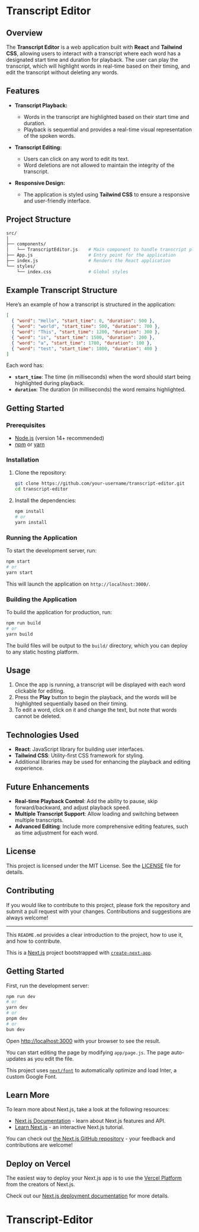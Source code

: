 
# Transcript Editor

## Overview

The **Transcript Editor** is a web application built with **React** and **Tailwind CSS**, allowing users to interact with a transcript where each word has a designated start time and duration for playback. The user can play the transcript, which will highlight words in real-time based on their timing, and edit the transcript without deleting any words.

## Features

- **Transcript Playback:**
  - Words in the transcript are highlighted based on their start time and duration.
  - Playback is sequential and provides a real-time visual representation of the spoken words.
  
- **Transcript Editing:**
  - Users can click on any word to edit its text.
  - Word deletions are not allowed to maintain the integrity of the transcript.

- **Responsive Design:**
  - The application is styled using **Tailwind CSS** to ensure a responsive and user-friendly interface.

## Project Structure

```bash
src/
│
├── components/
│   └── TranscriptEditor.js    # Main component to handle transcript playback and editing
├── App.js                     # Entry point for the application
├── index.js                   # Renders the React application
└── styles/
    └── index.css              # Global styles
```

## Example Transcript Structure

Here’s an example of how a transcript is structured in the application:

```json
[
  { "word": "Hello", "start_time": 0, "duration": 500 },
  { "word": "world", "start_time": 500, "duration": 700 },
  { "word": "This", "start_time": 1200, "duration": 300 },
  { "word": "is", "start_time": 1500, "duration": 200 },
  { "word": "a", "start_time": 1700, "duration": 100 },
  { "word": "test", "start_time": 1800, "duration": 400 }
]
```

Each word has:
- **`start_time`**: The time (in milliseconds) when the word should start being highlighted during playback.
- **`duration`**: The duration (in milliseconds) the word remains highlighted.

## Getting Started

### Prerequisites

- [Node.js](https://nodejs.org/) (version 14+ recommended)
- [npm](https://www.npmjs.com/) or [yarn](https://yarnpkg.com/)

### Installation

1. Clone the repository:

   ```bash
   git clone https://github.com/your-username/transcript-editor.git
   cd transcript-editor
   ```

2. Install the dependencies:

   ```bash
   npm install
   # or
   yarn install
   ```

### Running the Application

To start the development server, run:

```bash
npm start
# or
yarn start
```

This will launch the application on `http://localhost:3000/`.

### Building the Application

To build the application for production, run:

```bash
npm run build
# or
yarn build
```

The build files will be output to the `build/` directory, which you can deploy to any static hosting platform.

## Usage

1. Once the app is running, a transcript will be displayed with each word clickable for editing.
2. Press the **Play** button to begin the playback, and the words will be highlighted sequentially based on their timing.
3. To edit a word, click on it and change the text, but note that words cannot be deleted.

## Technologies Used

- **React**: JavaScript library for building user interfaces.
- **Tailwind CSS**: Utility-first CSS framework for styling.
- Additional libraries may be used for enhancing the playback and editing experience.

## Future Enhancements

- **Real-time Playback Control**: Add the ability to pause, skip forward/backward, and adjust playback speed.
- **Multiple Transcript Support**: Allow loading and switching between multiple transcripts.
- **Advanced Editing**: Include more comprehensive editing features, such as time adjustment for each word.

## License

This project is licensed under the MIT License. See the [LICENSE](LICENSE) file for details.

## Contributing

If you would like to contribute to this project, please fork the repository and submit a pull request with your changes. Contributions and suggestions are always welcome!

---

This `README.md` provides a clear introduction to the project, how to use it, and how to contribute.


This is a [Next.js](https://nextjs.org/) project bootstrapped with [`create-next-app`](https://github.com/vercel/next.js/tree/canary/packages/create-next-app).

## Getting Started

First, run the development server:

```bash
npm run dev
# or
yarn dev
# or
pnpm dev
# or
bun dev
```

Open [http://localhost:3000](http://localhost:3000) with your browser to see the result.

You can start editing the page by modifying `app/page.js`. The page auto-updates as you edit the file.

This project uses [`next/font`](https://nextjs.org/docs/basic-features/font-optimization) to automatically optimize and load Inter, a custom Google Font.

## Learn More

To learn more about Next.js, take a look at the following resources:

- [Next.js Documentation](https://nextjs.org/docs) - learn about Next.js features and API.
- [Learn Next.js](https://nextjs.org/learn) - an interactive Next.js tutorial.

You can check out [the Next.js GitHub repository](https://github.com/vercel/next.js/) - your feedback and contributions are welcome!

## Deploy on Vercel

The easiest way to deploy your Next.js app is to use the [Vercel Platform](https://vercel.com/new?utm_medium=default-template&filter=next.js&utm_source=create-next-app&utm_campaign=create-next-app-readme) from the creators of Next.js.

Check out our [Next.js deployment documentation](https://nextjs.org/docs/deployment) for more details.
# Transcript-Editor
